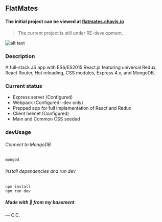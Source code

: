 ## FlatMates

#### The initial project can be viewed at [flatmates.chavis.io](http://flatmates.chavis.io)
> The current project is still under RE-development.

![alt text](https://d3brgjqtir64ox.cloudfront.net/fm-bg.png "FlatMates")

### Description
A full-stack JS app with ES6/ES2015 React.js featuring universal Redux, React Router, Hot reloading, CSS modules, Express 4.x, and MongoDB.


### Current status
* Express server (Configured)
* Webpack (Configured--dev only)
* Prepped app for full implementation of React and Redux
* Client helmet (Configured)
* Main and Common CSS seeded

### devUsage

###### Connect to MongoDB

```
mongod

```
###### Install dependencies and run dev
```
npm install
npm run dev

```

##### Made with 💚 from my basement 
— C.C.